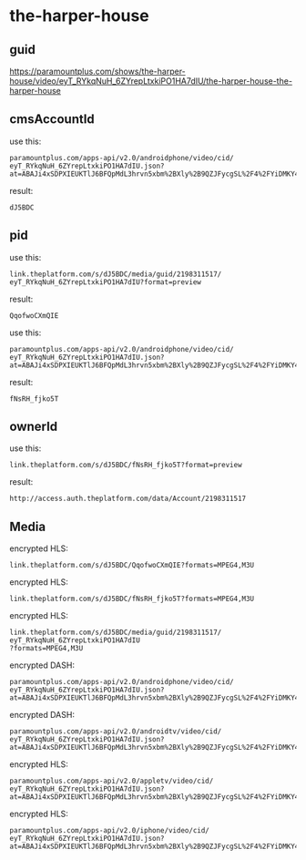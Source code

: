 # the-harper-house

## guid

<https://paramountplus.com/shows/the-harper-house/video/eyT_RYkqNuH_6ZYrepLtxkiPO1HA7dIU/the-harper-house-the-harper-house>

## cmsAccountId

use this:

~~~
paramountplus.com/apps-api/v2.0/androidphone/video/cid/
eyT_RYkqNuH_6ZYrepLtxkiPO1HA7dIU.json?
at=ABAJi4xSDPXIEUKTlJ6BFQpMdL3hrvn5xbm%2BXly%2B9QZJFycgSL%2F4%2FYiDMKY4XWomRkI
~~~

result:

~~~
dJ5BDC
~~~

## pid

use this:

~~~
link.theplatform.com/s/dJ5BDC/media/guid/2198311517/
eyT_RYkqNuH_6ZYrepLtxkiPO1HA7dIU?format=preview
~~~

result:

~~~
QqofwoCXmQIE
~~~

use this:

~~~
paramountplus.com/apps-api/v2.0/androidphone/video/cid/
eyT_RYkqNuH_6ZYrepLtxkiPO1HA7dIU.json?
at=ABAJi4xSDPXIEUKTlJ6BFQpMdL3hrvn5xbm%2BXly%2B9QZJFycgSL%2F4%2FYiDMKY4XWomRkI
~~~

result:

~~~
fNsRH_fjko5T
~~~

## ownerId

use this:

~~~
link.theplatform.com/s/dJ5BDC/fNsRH_fjko5T?format=preview
~~~

result:

~~~
http://access.auth.theplatform.com/data/Account/2198311517
~~~

## Media

encrypted HLS:

~~~
link.theplatform.com/s/dJ5BDC/QqofwoCXmQIE?formats=MPEG4,M3U
~~~

encrypted HLS:

~~~
link.theplatform.com/s/dJ5BDC/fNsRH_fjko5T?formats=MPEG4,M3U
~~~

encrypted HLS:

~~~
link.theplatform.com/s/dJ5BDC/media/guid/2198311517/
eyT_RYkqNuH_6ZYrepLtxkiPO1HA7dIU
?formats=MPEG4,M3U
~~~

encrypted DASH:

~~~
paramountplus.com/apps-api/v2.0/androidphone/video/cid/
eyT_RYkqNuH_6ZYrepLtxkiPO1HA7dIU.json?
at=ABAJi4xSDPXIEUKTlJ6BFQpMdL3hrvn5xbm%2BXly%2B9QZJFycgSL%2F4%2FYiDMKY4XWomRkI
~~~

encrypted DASH:

~~~
paramountplus.com/apps-api/v2.0/androidtv/video/cid/
eyT_RYkqNuH_6ZYrepLtxkiPO1HA7dIU.json?
at=ABAJi4xSDPXIEUKTlJ6BFQpMdL3hrvn5xbm%2BXly%2B9QZJFycgSL%2F4%2FYiDMKY4XWomRkI
~~~

encrypted HLS:

~~~
paramountplus.com/apps-api/v2.0/appletv/video/cid/
eyT_RYkqNuH_6ZYrepLtxkiPO1HA7dIU.json?
at=ABAJi4xSDPXIEUKTlJ6BFQpMdL3hrvn5xbm%2BXly%2B9QZJFycgSL%2F4%2FYiDMKY4XWomRkI
~~~

encrypted HLS:

~~~
paramountplus.com/apps-api/v2.0/iphone/video/cid/
eyT_RYkqNuH_6ZYrepLtxkiPO1HA7dIU.json?
at=ABAJi4xSDPXIEUKTlJ6BFQpMdL3hrvn5xbm%2BXly%2B9QZJFycgSL%2F4%2FYiDMKY4XWomRkI
~~~
